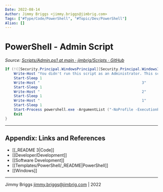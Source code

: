 ```yaml
---
Date: 2022-08-14
Author: Jimmy Briggs <jimmy.briggs@jimbrig.com>
Tags: ["#Type/Code/PowerShell", "#Topic/Dev/PowerShell"]
Alias: []
---
```


# PowerShell - Admin Script

*Source: [Scripts/Admin.ps1 at main · jimbrig/Scripts · GitHub](https://github.com/jimbrig/Scripts/blob/main/PowerShell/Admin.ps1)*

```powershell
If (!([Security.Principal.WindowsPrincipal][Security.Principal.WindowsIdentity]::GetCurrent()).IsInRole([Security.Principal.WindowsBuiltInRole]'Administrator')) {
    Write-Host "You didn't run this script as an Administrator. This script will self elevate to run as an Administrator and continue."
    Start-Sleep 1
    Write-Host "                                               3"
    Start-Sleep 1
    Write-Host "                                               2"
    Start-Sleep 1
    Write-Host "                                               1"
    Start-Sleep 1
    Start-Process powershell.exe -ArgumentList ("-NoProfile -ExecutionPolicy Bypass -File `"{0}`"" -f $PSCommandPath) -Verb RunAs
    Exit
}
```

***

## Appendix: Links and References

- [[_README 3|Code]]
- [[Developer/Development]]
- [[Software Development]]
- [[Templates/PowerShell/_README|PowerShell]]
- [[Windows]]


***

Jimmy Briggs <jimmy.briggs@jimbrig.com> | 2022